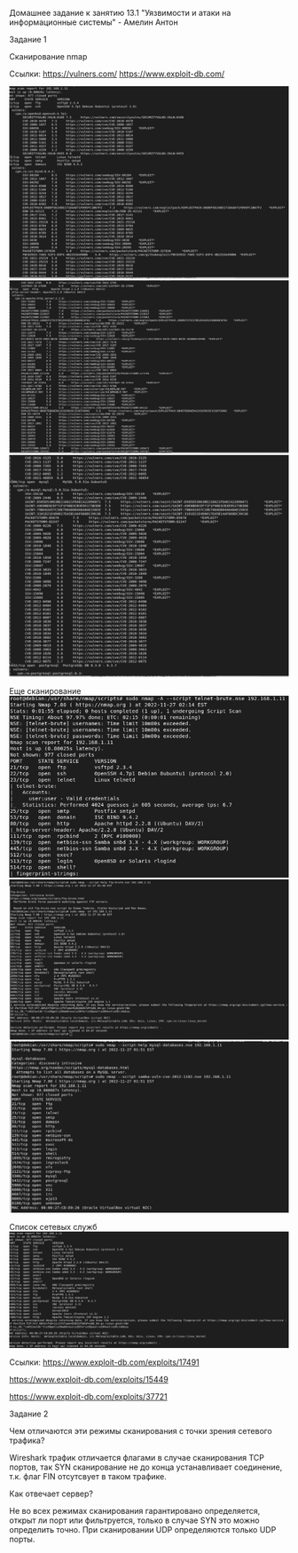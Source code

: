 Домашнее задание к занятию 13.1 "Уязвимости и атаки на информационные системы" - Амелин Антон

Задание 1

Сканирование nmap

Ссылки: 
https://vulners.com/
https://www.exploit-db.com/ 

![alt test](https://github.com/xZuLuSx/disaster-recovery/blob/main/img/131.png)
![alt test](https://github.com/xZuLuSx/disaster-recovery/blob/main/img/132.png)
![alt test](https://github.com/xZuLuSx/disaster-recovery/blob/main/img/133.png)

Еще сканирование
![alt test](https://github.com/xZuLuSx/disaster-recovery/blob/main/img/134.png)
![alt test](https://github.com/xZuLuSx/disaster-recovery/blob/main/img/135.png)
![alt test](https://github.com/xZuLuSx/disaster-recovery/blob/main/img/136.png)

Список сетевых служб
![alt test](https://github.com/xZuLuSx/disaster-recovery/blob/main/img/137.png)

Ссылки: 
https://www.exploit-db.com/exploits/17491

https://www.exploit-db.com/exploits/15449

https://www.exploit-db.com/exploits/37721

Задание 2

Чем отличаются эти режимы сканирования с точки зрения сетевого трафика?

Wireshark трафик отличается флагами в случае сканирования TCP портов, так SYN сканирование не до конца устанавливает соединение, т.к. флаг FIN отсутсвует в таком трафике.

Как отвечает сервер?

Не во всех режимах сканирования гарантировано определяется, открыт ли порт или фильтруется, только в случае SYN это можно определить точно. При сканировании UDP определяются только UDP порты.

